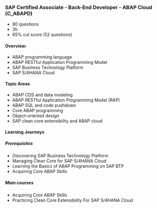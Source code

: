 ### SAP Certified Associate - Back-End Developer - ABAP Cloud (C_ABAPD)

- 80 questions
- 3h 
- 65% cut score (52 questions)

#### Overview:
- ABAP programming language
- ABAP RESTful Application Programming Model
- SAP Business Technology Platform
- SAP S/4HANA Cloud

#### Topic Areas
- ABAP CDS and data modeling
- ABAP RESTful Application Programming Model (RAP)
- ABAP SQL and code pushdown
- Core ABAP programming
- Object-oriented design
- SAP clean core extensibility and ABAP cloud

#### Learning Journeys
##### Prerequisites
- Discovering SAP Business Technology Platform
- Managing Clean Core for SAP S/4HANA Cloud
- Learning the Basics of ABAP Programming on SAP BTP
- Acquiring Core ABAP Skills 
##### Main courses
- Acquiring Core ABAP Skills
- Practicing Clean Core Extensibility For SAP S/4HANA Cloud
